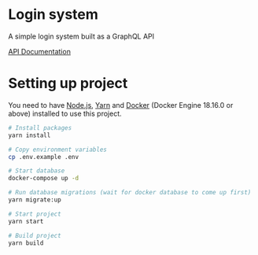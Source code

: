 # Login system

A simple login system built as a GraphQL API

[API Documentation](USAGE.md)

# Setting up project

You need to have [Node.js](https://nodejs.org/en/), [Yarn](https://yarnpkg.com/) and [Docker](https://www.docker.com/) (Docker Engine 18.16.0 or above) installed to use this project.

```bash
# Install packages
yarn install

# Copy environment variables
cp .env.example .env

# Start database
docker-compose up -d

# Run database migrations (wait for docker database to come up first)
yarn migrate:up

# Start project
yarn start

# Build project
yarn build
```